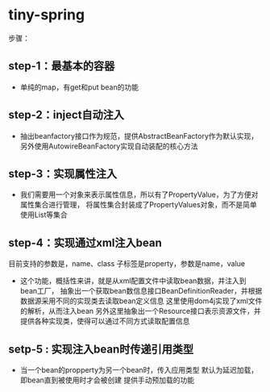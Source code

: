 tiny-spring
=====

步骤：

## step-1：最基本的容器

* 单纯的map，有get和put bean的功能


## step-2：inject自动注入

* 抽出beanfactory接口作为规范，提供AbstractBeanFactory作为默认实现，
另外使用AutowireBeanFactory实现自动装配的核心方法


## step-3：实现属性注入

* 我们需要用一个对象来表示属性信息，所以有了PropertyValue，为了方便对属性集合进行管理，
将属性集合封装成了PropertyValues对象，而不是简单使用List等集合


## step-4：实现通过xml注入bean

目前支持的参数是，name、class
子标签是property，参数是name，value

* 这个功能，概括性来讲，就是从xml配置文件中读取bean数据，并注入到bean工厂，
抽象出一个获取bean数信息接口BeanDefinitionReader，并根据数据源采用不同的实现类去读取bean定义信息
这里使用dom4j实现了xml文件的解析，从而注入bean
另外这里抽象出一个Resource接口表示资源文件，并提供各种实现类，使得可以通过不同方式读取配置信息


## setp-5 : 实现注入bean时传递引用类型

* 当一个bean的propperty为另一个bean时，传入应用类型
默认为延迟加载，即bean直到被使用时才会被创建
提供手动预加载的功能


